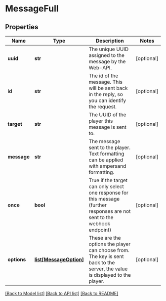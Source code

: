 # MessageFull

## Properties
Name | Type | Description | Notes
------------ | ------------- | ------------- | -------------
**uuid** | **str** | The unique UUID assigned to the message by the Web-API. | [optional] 
**id** | **str** | The id of the message. This will be sent back in the reply, so you can identify the request. | [optional] 
**target** | **str** | The UUID of the player this message is sent to. | [optional] 
**message** | **str** | The message sent to the player. Text formatting can be applied with ampersand formatting. | [optional] 
**once** | **bool** | True if the target can only select one response for this message (further responses are not sent to the webhook endpoint)  | [optional] 
**options** | [**list[MessageOption]**](MessageOption.md) | These are the options the player can choose from. The key is sent back to the server, the value is displayed to the player.  | [optional] 

[[Back to Model list]](../README.md#documentation-for-models) [[Back to API list]](../README.md#documentation-for-api-endpoints) [[Back to README]](../README.md)


